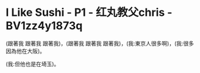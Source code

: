 # I Like Sushi - P1 - 红丸教父chris - BV1zz4y1873q

(跟著我 跟著我 跟著我)，(跟著我 跟著我 跟著我)，(我:東京人很多啊)，(我:很多 因為他在大阪)。

(我:但他也是在埼玉)。